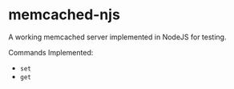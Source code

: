 # memcached-njs

A working memcached server implemented in NodeJS for testing.

Commands Implemented:

-   `set`
-   `get`
